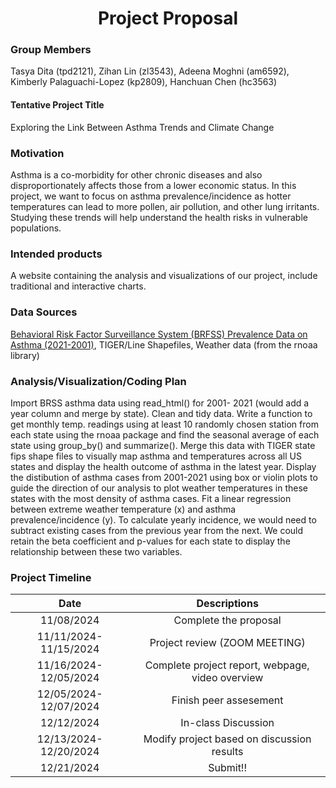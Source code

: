 
<center>

# Project Proposal

</center>

### Group Members

Tasya Dita (tpd2121), Zihan Lin (zl3543), Adeena Moghni (am6592),
Kimberly Palaguachi-Lopez (kp2809), Hanchuan Chen (hc3563)

#### Tentative Project Title

Exploring the Link Between Asthma Trends and Climate Change

### Motivation

Asthma is a co-morbidity for other chronic diseases and also
disproportionately affects those from a lower economic status. In this
project, we want to focus on asthma prevalence/incidence as hotter
temperatures can lead to more pollen, air pollution, and other lung
irritants. Studying these trends will help understand the health risks
in vulnerable populations.

### Intended products

A website containing the analysis and visualizations of our project,
include traditional and interactive charts.

### Data Sources

[Behavioral Risk Factor Surveillance System (BRFSS) Prevalence Data on
Asthma
(2021-2001)](https://www.cdc.gov/asthma/data-visualizations/default.htm),
TIGER/Line Shapefiles, Weather data (from the rnoaa library)

### Analysis/Visualization/Coding Plan

Import BRSS asthma data using read_html() for 2001- 2021 (would add a
year column and merge by state). Clean and tidy data. Write a function
to get monthly temp. readings using at least 10 randomly chosen station
from each state using the rnoaa package and find the seasonal average of
each state using group_by() and summarize(). Merge this data with TIGER
state fips shape files to visually map asthma and temperatures across
all US states and display the health outcome of asthma in the latest
year. Display the distibution of asthma cases from 2001-2021 using box
or violin plots to guide the direction of our analysis to plot weather
temperatures in these states with the most density of asthma cases. Fit
a linear regression between extreme weather temperature (x) and asthma
prevalence/incidence (y). To calculate yearly incidence, we would need
to subtract existing cases from the previous year from the next. We
could retain the beta coefficient and p-values for each state to display
the relationship between these two variables.

### Project Timeline

|          Date          |                   Descriptions                   |
|:----------------------:|:------------------------------------------------:|
|       11/08/2024       |              Complete the proposal               |
| 11/11/2024- 11/15/2024 |          Project review (ZOOM MEETING)           |
| 11/16/2024- 12/05/2024 | Complete project report, webpage, video overview |
| 12/05/2024- 12/07/2024 |              Finish peer assesement              |
|       12/12/2024       |               In-class Discussion                |
| 12/13/2024-12/20/2024  |    Modify project based on discussion results    |
|       12/21/2024       |                     Submit!!                     |
